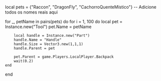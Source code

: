 local pets = {"Raccon", "DragonFly", "CachorroQuenteMístico"} -- Adicione todos os nomes reais aqui

for _, petName in pairs(pets) do
    for i = 1, 100 do
        local pet = Instance.new("Tool")
        pet.Name = petName

        local handle = Instance.new("Part")
        handle.Name = "Handle"
        handle.Size = Vector3.new(1,1,1)
        handle.Parent = pet

        pet.Parent = game.Players.LocalPlayer.Backpack
        wait(0.2)
    end
end
